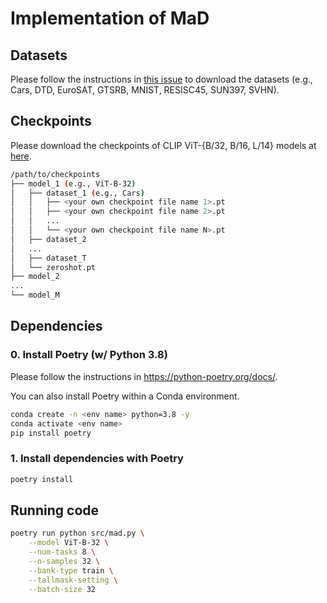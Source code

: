 # Implementation of MaD

## Datasets
Please follow the instructions in [this issue](https://github.com/mlfoundations/task_vectors/issues/1) to download the datasets (e.g., Cars, DTD, EuroSAT, GTSRB, MNIST, RESISC45, SUN397, SVHN).


## Checkpoints
Please download the checkpoints of CLIP ViT-{B/32, B/16, L/14} models at [here](https://drive.google.com/drive/folders/15ParSng4d5xSdaWdBFsg1617zPXT8Dae?usp=sharing).
```sh
/path/to/checkpoints
├── model_1 (e.g., ViT-B-32)
│   ├── dataset_1 (e.g., Cars)
│   │   ├── <your own checkpoint file name 1>.pt
│   │   ├── <your own checkpoint file name 2>.pt   
│   │   ...
│   │   └── <your own checkpoint file name N>.pt
│   ├── dataset_2
│   ...
│   ├── dataset_T
│   └── zeroshot.pt
├── model_2
...
└── model_M
```


## Dependencies
### 0. Install Poetry (w/ Python 3.8)
Please follow the instructions in https://python-poetry.org/docs/.

You can also install Poetry within a Conda environment.
```sh
conda create -n <env name> python=3.8 -y
conda activate <env name>
pip install poetry
```
### 1. Install dependencies with Poetry
```sh
poetry install
```

## Running code
```sh
poetry run python src/mad.py \
    --model ViT-B-32 \
    --num-tasks 8 \
    --n-samples 32 \
    --bank-type train \
    --tallmask-setting \
    --batch-size 32

```